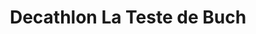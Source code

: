 ---
title: "Decathlon La Teste de Buch"
url: /la-teste-de-buch/decathlon-la-teste-de-buch/
shop: Sport
---